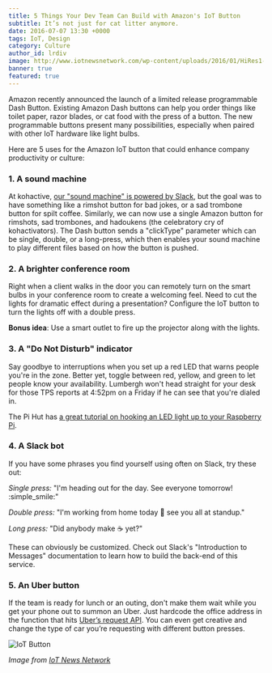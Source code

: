 ```yaml
---
title: 5 Things Your Dev Team Can Build with Amazon's IoT Button
subtitle: It’s not just for cat litter anymore.
date: 2016-07-07 13:30 +0000
tags: IoT, Design
category: Culture
author_id: lrdiv
image: http://www.iotnewsnetwork.com/wp-content/uploads/2016/01/HiRes1-720x375.jpg
banner: true
featured: true
---
```


Amazon recently announced the launch of a limited release programmable Dash Button. Existing Amazon Dash buttons can help you order things like toilet paper, razor blades, or cat food with the press of a button. The new programmable buttons present many possibilities, especially when paired with other IoT hardware like light bulbs.

Here are 5 uses for the Amazon IoT button that could enhance company productivity or culture:

### 1. A sound machine

At kohactive, <a href="https://github.com/lrdiv/slash-sound" target="_blank">our "sound machine" is powered by Slack</a>, but the goal was to have something like a rimshot button for bad jokes, or a sad trombone button for spilt coffee. Similarly, we can now use a single Amazon button for rimshots, sad trombones, and hadoukens (the celebratory cry of kohactivators). The Dash button sends a "clickType" parameter which can be single, double, or a long-press, which then enables your sound machine to play different files based on how the button is pushed.

### 2. A brighter conference room

Right when a client walks in the door you can remotely turn on the smart bulbs in your conference room to create a welcoming feel. Need to cut the lights for dramatic effect during a presentation? Configure the IoT button to turn the lights off with a double press.

**Bonus idea**: Use a smart outlet to fire up the projector along with the lights.

### 3. A "Do Not Disturb" indicator

Say goodbye to interruptions when you set up a red LED that warns people you're in the zone. Better yet, toggle between red, yellow, and green to let people know your availability. Lumbergh won't head straight for your desk for those TPS reports at 4:52pm on a Friday if he can see that you're dialed in.

The Pi Hut has <a href=
"https://thepihut.com/blogs/raspberry-pi-tutorials/27968772-turning-on-an-led-with-your-raspberry-pis-gpio-pins" target="_blank">a great tutorial on hooking an LED light up to your Raspberry Pi</a>.

### 4. A Slack bot

If you have some phrases you find yourself using often on Slack, try these out:

*Single press:* "I'm heading out for the day. See everyone tomorrow! :simple_smile:"

*Double press:* "I'm working from home today :house_with_garden: see you all at standup."

*Long press:* "Did anybody make :coffee: yet?"

These can obviously be customized. Check out Slack's "Introduction to Messages" documentation to learn how to build the back-end of this service.

### 5. An Uber button

If the team is ready for lunch or an outing, don't make them wait while you get your phone out to summon an Uber. Just hardcode the office address in the function that hits <a href="https://developer.uber.com/docs/rides/tutorials-rides-api" target="_blank">Uber’s request API</a>. You can even get creative and change the type of car you’re requesting with different button presses.

![IoT Button](http://i.imgur.com/4l8JnBa.png)

*Image from <a href="http://www.iotnewsnetwork.com/magazine/three-trends-that-will-bring-the-internet-of-things-to-the-forefront/" target="_blank">IoT News Network</a>*